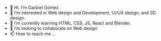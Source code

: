 - 👋 Hi, I’m Garbiel Gómez.
- 👀 I’m interested in Web design and Development, Ui/UX design, and 3D design.
- 🌱 I’m currently learning HTML, CSS, JS, React and Blender.
- 💞️ I’m looking to collaborate on Web design
- 📫 How to reach me ...

<!---
Gabonche/Gabonche is a ✨ special ✨ repository because its `README.md` (this file) appears on your GitHub profile.
You can click the Preview link to take a look at your changes.
--->
